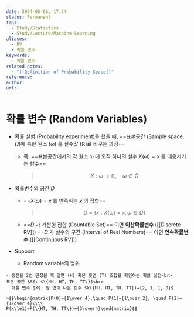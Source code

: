 ```yaml
---
date: 2024-05-06, 17:34
status: Permanent
tags:
  - Study/Statistics
  - Study/Lecture/Machine-Learning
aliases:
  - RV
  - 확률 변수
keywords:
  - 확률 변수
related notes:
  - "[[Definition of Probability Space]]"
reference: 
author: 
url:
---
```

# 확률 변수 (Random Variables)
- 확률 실험 (Probability experiment)을 했을 때, ==표본공간 (Sample space, $\Omega$)에 속한 원소 ($\omega$) 를 실수값 ($\mathbb{R}$)로 바꾸는 과정==
	- 즉, ==표본공간에서의 각 원소 $\omega$ 에 오직 하나의 실수 $X(\omega)=x$ 를 대응시키는 함수==
	  >$$X: \omega\rightarrow\mathbb{R},\quad \omega\in \Omega$$

- 확률변수의 공간 $D$
	- ==$X(\omega)=x$ 를 만족하는 $x$ 의 집합==
	  >$$D=\{x:X(\omega)=x, \omega\in \Omega\}$$
	  
	- ==$D$ 가 가산형 집합 (Countable Set)== 이면 **이산확률변수** ([[Discrete RV]])
	  ==$D$ 가 실수의 구간 (Interval of Real Numbers)== 이면 **연속확률변수** ([[Continuous RV]])

- Support
	- Random variable의 범위

```ad-example
- 동전을 2번 던졌을 때 앞면 (H) 혹은 뒷면 (T) 조합을 확인하는 확률 실험<br>
표본 공간 $S$: $\{HH, HT, TH, TT\}$<br>
  확률 변수 $X$: 앞 면이 나온 횟수 $X({HH, HT, TH, TT})={2, 1, 1, 0}$

>$$\begin{matrix}P(0)={1\over 4},\quad P(1)={1\over 2}, \quad P(2)={1\over 4}\\\\
P(x\le1)=P(\{HT, TH, TT\})={3\over4}\end{matrix}$$
```